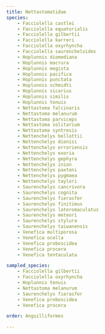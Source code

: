 ```yaml
---
title: Nettastomatidae
species:
    - Facciolella castlei
    - Facciolella equatorialis
    - Facciolella gilbertii
    - Facciolella karreri
    - Facciolella oxyrhyncha
    - Facciolella saurencheloides
    - Hoplunnis diomediana
    - Hoplunnis macrura
    - Hoplunnis megista
    - Hoplunnis pacifica
    - Hoplunnis punctata
    - Hoplunnis schmidti
    - Hoplunnis sicarius
    - Hoplunnis similis
    - Hoplunnis tenuis
    - Nettastoma falcinaris
    - Nettastoma melanurum
    - Nettastoma parviceps
    - Nettastoma solitarium
    - Nettastoma syntresis
    - Nettenchelys bellottii
    - Nettenchelys dionisi
    - Nettenchelys erroriensis
    - Nettenchelys exoria
    - Nettenchelys gephyra
    - Nettenchelys inion
    - Nettenchelys paxtoni
    - Nettenchelys pygmaea
    - Nettenchelys taylori
    - Saurenchelys cancrivora
    - Saurenchelys cognita
    - Saurenchelys fierasfer
    - Saurenchelys finitimus
    - Saurenchelys lateromaculatus
    - Saurenchelys meteori
    - Saurenchelys stylura
    - Saurenchelys taiwanensis
    - Venefica multiporosa
    - Venefica ocella
    - Venefica proboscidea
    - Venefica procera
    - Venefica tentaculata

sampled_species:
    - Facciolella gilbertii
    - Facciolella oxyrhyncha
    - Hoplunnis tenuis
    - Nettastoma melanurum
    - Saurenchelys fierasfer
    - Venefica proboscidea
    - Venefica procera

order: Anguilliformes

---
```

